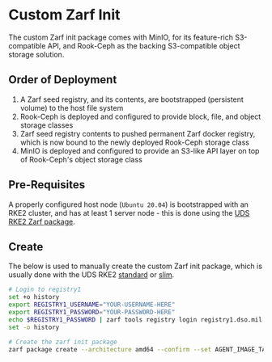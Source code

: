# Custom Zarf Init

The custom Zarf init package comes with MinIO, for its feature-rich S3-compatible API, and Rook-Ceph as the backing S3-compatible object storage solution.

## Order of Deployment

1. A Zarf seed registry, and its contents, are bootstrapped (persistent volume) to the host file system
2. Rook-Ceph is deployed and configured to provide block, file, and object storage classes
3. Zarf seed registry contents to pushed permanent Zarf docker registry, which is now bound to the newly deployed Rook-Ceph storage class
4. MinIO is deployed and configured to provide an S3-like API layer on top of Rook-Ceph's object storage class

## Pre-Requisites

A properly configured host node (`Ubuntu 20.04`) is bootstrapped with an RKE2 cluster, and has at least 1 server node - this is done using the [UDS RKE2 Zarf package](../packages/uds-rke2/zarf.yaml).

## Create

The below is used to manually create the custom Zarf init package, which is usually done with the UDS RKE2 [standard](../bundles/rke2-standard/uds-bundle.yaml) or [slim](../bundles/rke2-slim/uds-bundle.yaml).

```bash
# Login to registry1
set +o history
export REGISTRY1_USERNAME="YOUR-USERNAME-HERE"
export REGISTRY1_PASSWORD="YOUR-PASSWORD-HERE"
echo $REGISTRY1_PASSWORD | zarf tools registry login registry1.dso.mil --username $REGISTRY1_USERNAME --password-stdin
set -o history

# Create the zarf init package
zarf package create --architecture amd64 --confirm --set AGENT_IMAGE_TAG=$(zarf version)
```
